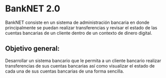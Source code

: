 # BankNET 2.0

BankNET consiste en un sistema de administración bancaria en donde principalmente se puedan realizar transferencias y revisar el estado de las cuentas bancarias de un cliente dentro de un contexto de dinero digital.
  
## Objetivo general:
Desarrollar un sistema bancario que le permita a un cliente bancario realizar transferencias de sus cuentas bancarias así como visualizar el estado de cada una de sus cuentas bancarias de una forma sencilla.

